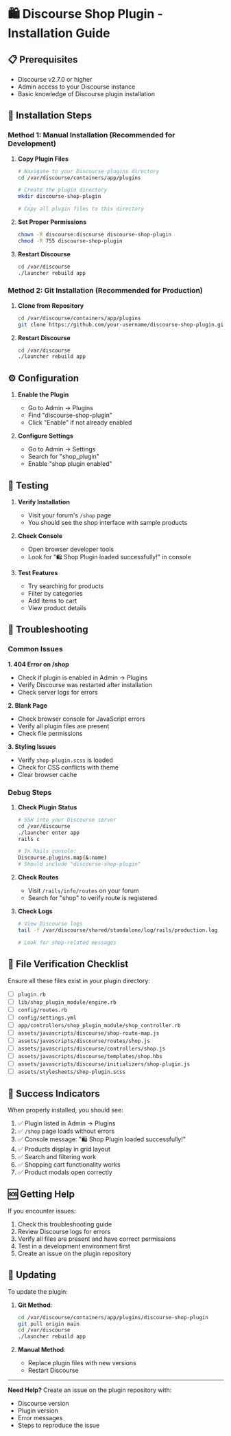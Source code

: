 # 🛍️ Discourse Shop Plugin - Installation Guide

## 📋 Prerequisites

- Discourse v2.7.0 or higher
- Admin access to your Discourse instance
- Basic knowledge of Discourse plugin installation

## 🚀 Installation Steps

### Method 1: Manual Installation (Recommended for Development)

1. **Copy Plugin Files**
   ```bash
   # Navigate to your Discourse plugins directory
   cd /var/discourse/containers/app/plugins
   
   # Create the plugin directory
   mkdir discourse-shop-plugin
   
   # Copy all plugin files to this directory
   ```

2. **Set Proper Permissions**
   ```bash
   chown -R discourse:discourse discourse-shop-plugin
   chmod -R 755 discourse-shop-plugin
   ```

3. **Restart Discourse**
   ```bash
   cd /var/discourse
   ./launcher rebuild app
   ```

### Method 2: Git Installation (Recommended for Production)

1. **Clone from Repository**
   ```bash
   cd /var/discourse/containers/app/plugins
   git clone https://github.com/your-username/discourse-shop-plugin.git
   ```

2. **Restart Discourse**
   ```bash
   cd /var/discourse
   ./launcher rebuild app
   ```

## ⚙️ Configuration

1. **Enable the Plugin**
   - Go to Admin → Plugins
   - Find "discourse-shop-plugin"
   - Click "Enable" if not already enabled

2. **Configure Settings**
   - Go to Admin → Settings
   - Search for "shop_plugin"
   - Enable "shop plugin enabled"

## 🧪 Testing

1. **Verify Installation**
   - Visit your forum's `/shop` page
   - You should see the shop interface with sample products

2. **Check Console**
   - Open browser developer tools
   - Look for "🛍️ Shop Plugin loaded successfully!" in console

3. **Test Features**
   - Try searching for products
   - Filter by categories
   - Add items to cart
   - View product details

## 🔧 Troubleshooting

### Common Issues

**1. 404 Error on /shop**
- Check if plugin is enabled in Admin → Plugins
- Verify Discourse was restarted after installation
- Check server logs for errors

**2. Blank Page**
- Check browser console for JavaScript errors
- Verify all plugin files are present
- Check file permissions

**3. Styling Issues**
- Verify `shop-plugin.scss` is loaded
- Check for CSS conflicts with theme
- Clear browser cache

### Debug Steps

1. **Check Plugin Status**
   ```bash
   # SSH into your Discourse server
   cd /var/discourse
   ./launcher enter app
   rails c
   
   # In Rails console:
   Discourse.plugins.map(&:name)
   # Should include "discourse-shop-plugin"
   ```

2. **Check Routes**
   - Visit `/rails/info/routes` on your forum
   - Search for "shop" to verify route is registered

3. **Check Logs**
   ```bash
   # View Discourse logs
   tail -f /var/discourse/shared/standalone/log/rails/production.log
   
   # Look for shop-related messages
   ```

## 📁 File Verification Checklist

Ensure all these files exist in your plugin directory:

- [ ] `plugin.rb`
- [ ] `lib/shop_plugin_module/engine.rb`
- [ ] `config/routes.rb`
- [ ] `config/settings.yml`
- [ ] `app/controllers/shop_plugin_module/shop_controller.rb`
- [ ] `assets/javascripts/discourse/shop-route-map.js`
- [ ] `assets/javascripts/discourse/routes/shop.js`
- [ ] `assets/javascripts/discourse/controllers/shop.js`
- [ ] `assets/javascripts/discourse/templates/shop.hbs`
- [ ] `assets/javascripts/discourse/initializers/shop-plugin.js`
- [ ] `assets/stylesheets/shop-plugin.scss`

## 🎯 Success Indicators

When properly installed, you should see:

1. ✅ Plugin listed in Admin → Plugins
2. ✅ `/shop` page loads without errors
3. ✅ Console message: "🛍️ Shop Plugin loaded successfully!"
4. ✅ Products display in grid layout
5. ✅ Search and filtering work
6. ✅ Shopping cart functionality works
7. ✅ Product modals open correctly

## 🆘 Getting Help

If you encounter issues:

1. Check this troubleshooting guide
2. Review Discourse logs for errors
3. Verify all files are present and have correct permissions
4. Test in a development environment first
5. Create an issue on the plugin repository

## 🔄 Updating

To update the plugin:

1. **Git Method**:
   ```bash
   cd /var/discourse/containers/app/plugins/discourse-shop-plugin
   git pull origin main
   cd /var/discourse
   ./launcher rebuild app
   ```

2. **Manual Method**:
   - Replace plugin files with new versions
   - Restart Discourse

---

**Need Help?** Create an issue on the plugin repository with:
- Discourse version
- Plugin version
- Error messages
- Steps to reproduce the issue
